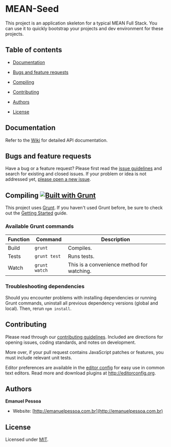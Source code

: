 # MEAN-Seed

This project is an application skeleton for a typical MEAN Full Stack. You can use it to quickly bootstrap your projects and dev environment for these projects.

## Table of contents
- [Documentation](#documentation)
- [Bugs and feature requests](#bugs-and-feature-requests)
- [Compiling](#compiling-)
- [Contributing](#contributing)


- [Authors](#authors)
- [License](#license)

## Documentation

Refer to the [Wiki](https://github.com/emanuelpessoaa/mean-seed/wiki) for detailed API documentation.

## Bugs and feature requests

Have a bug or a feature request? Please first read the [issue guidelines](CONTRIBUTING.md#using-the-issue-tracker) and search for existing and closed issues. If your problem or idea is not addressed yet, [please open a new issue](https://github.com/emanuelpessoaa/mean-seed/issues).

## Compiling [![Built with Grunt](https://cdn.gruntjs.com/builtwith.png)](http://gruntjs.com/)

This project uses [Grunt](http://gruntjs.com/). If you haven't used Grunt before, be sure to check out the [Getting Started](http://gruntjs.com/getting-started) guide.

### Available Grunt commands

| Function  | Command       | Description                                   |
| --------- | ------------- | --------------------------------------------- |
| Build     | `grunt`       | Compiles.                                     |
| Tests     | `grunt test`  | Runs tests.                                   |
| Watch     | `grunt watch` | This is a convenience method for watching.    |

### Troubleshooting dependencies

Should you encounter problems with installing dependencies or running Grunt commands, uninstall all previous dependency versions (global and local). Then, rerun `npm install`.

## Contributing

Please read through our [contributing guidelines](CONTRIBUTING.md). Included are directions for opening issues, coding standards, and notes on development.

More over, if your pull request contains JavaScript patches or features, you must include relevant unit tests.

Editor preferences are available in the [editor config](.editorconfig) for easy use in common text editors. Read more and download plugins at <http://editorconfig.org>.

## Authors

**Emanuel Pessoa**

- Website: [http://emanuelpessoa.com.br](http://emanuelpessoa.com.br)

## License

Licensed under [MIT](LICENSE).

